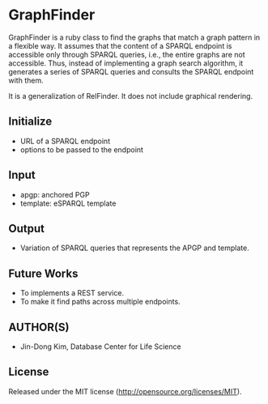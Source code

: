 GraphFinder
==========

GraphFinder is a ruby class to find the graphs that match a graph pattern in a flexible way.
It assumes that the content of a SPARQL endpoint is accessible only through SPARQL queries, i.e., the entire graphs are not accessible. Thus, instead of implementing a graph search algorithm, it generates a series of SPARQL queries and consults the SPARQL endpoint with them.

It is a generalization of RelFinder.
It does not include graphical rendering.

Initialize
----------

* URL of a SPARQL endpoint
* options to be passed to the endpoint

Input
-----

* apgp: anchored PGP
* template: eSPARQL template

Output
------

* Variation of SPARQL queries that represents the APGP and template.

Future Works
------------

* To implements a REST service.
* To make it find paths across multiple endpoints.

AUTHOR(S)
---------

* Jin-Dong Kim, Database Center for Life Science

License
-------

Released under the MIT license (http://opensource.org/licenses/MIT).
